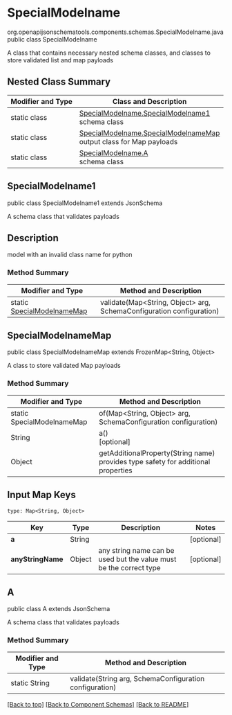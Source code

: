 # SpecialModelname
org.openapijsonschematools.components.schemas.SpecialModelname.java
public class SpecialModelname

A class that contains necessary nested schema classes, and classes to store validated list and map payloads

## Nested Class Summary
| Modifier and Type | Class and Description |
| ----------------- | ---------------------- |
| static class | [SpecialModelname.SpecialModelname1](#specialmodelname1)<br> schema class |
| static class | [SpecialModelname.SpecialModelnameMap](#specialmodelnamemap)<br> output class for Map payloads |
| static class | [SpecialModelname.A](#a)<br> schema class |

## SpecialModelname1
public class SpecialModelname1
extends JsonSchema

A schema class that validates payloads

## Description
model with an invalid class name for python

### Method Summary
| Modifier and Type | Method and Description |
| ----------------- | ---------------------- |
| static [SpecialModelnameMap](#specialmodelnamemap) | validate(Map<String, Object> arg, SchemaConfiguration configuration) |

## SpecialModelnameMap
public class SpecialModelnameMap
extends FrozenMap<String, Object>

A class to store validated Map payloads

### Method Summary
| Modifier and Type | Method and Description |
| ----------------- | ---------------------- |
| static SpecialModelnameMap | of(Map<String, Object> arg, SchemaConfiguration configuration) |
| String | a()<br>[optional] |
| Object | getAdditionalProperty(String name)<br>provides type safety for additional properties |

## Input Map Keys
```
type: Map<String, Object>
```
Key | Type |  Description | Notes
------------ | ------------- | ------------- | -------------
**a** | String |  | [optional]
**anyStringName** | Object | any string name can be used but the value must be the correct type | [optional]

## A
public class A
extends JsonSchema

A schema class that validates payloads

### Method Summary
| Modifier and Type | Method and Description |
| ----------------- | ---------------------- |
| static String | validate(String arg, SchemaConfiguration configuration) |

[[Back to top]](#top) [[Back to Component Schemas]](../../../README.md#Component-Schemas) [[Back to README]](../../../README.md)
